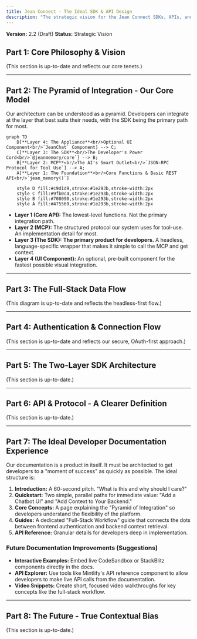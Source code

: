 ```yaml
---
title: Jean Connect - The Ideal SDK & API Design
description: "The strategic vision for the Jean Connect SDKs, APIs, and developer experience."
---
```


**Version:** 2.2 (Draft)
**Status:** Strategic Vision

## Part 1: Core Philosophy & Vision
(This section is up-to-date and reflects our core tenets.)

---

## Part 2: The Pyramid of Integration - Our Core Model

Our architecture can be understood as a pyramid. Developers can integrate at the layer that best suits their needs, with the SDK being the primary path for most.

```mermaid
graph TD
    D[**Layer 4: The Appliance**<br/>Optional UI Component<br/>`JeanChat` Component] --> C;
    C[**Layer 3: The SDK**<br/>The Developer's Power Cord<br/>`@jeanmemory/core`] --> B;
    B[**Layer 2: MCP**<br/>The AI's Smart Outlet<br/>`JSON-RPC Protocol for Tool Use`] --> A;
    A[**Layer 1: The Foundation**<br/>Core Functions & Basic REST API<br/>`jean_memory()`]

    style D fill:#c9d1d9,stroke:#1e293b,stroke-width:2px
    style C fill:#9fb0c4,stroke:#1e293b,stroke-width:2px
    style B fill:#708090,stroke:#1e293b,stroke-width:2px
    style A fill:#475569,stroke:#1e293b,stroke-width:2px
```

- **Layer 1 (Core API):** The lowest-level functions. Not the primary integration path.
- **Layer 2 (MCP):** The structured protocol our system uses for tool-use. An implementation detail for most.
- **Layer 3 (The SDK):** **The primary product for developers.** A headless, language-specific wrapper that makes it simple to call the MCP and get context.
- **Layer 4 (UI Component):** An optional, pre-built component for the fastest possible visual integration.

---

## Part 3: The Full-Stack Data Flow
(This diagram is up-to-date and reflects the headless-first flow.)

---

## Part 4: Authentication & Connection Flow
(This section is up-to-date and reflects our secure, OAuth-first approach.)

---

## Part 5: The Two-Layer SDK Architecture
(This section is up-to-date.)

---

## Part 6: API & Protocol - A Clearer Definition
(This section is up-to-date.)

---

## Part 7: The Ideal Developer Documentation Experience

Our documentation is a product in itself. It must be architected to get developers to a "moment of success" as quickly as possible. The ideal structure is:

1.  **Introduction:** A 60-second pitch. "What is this and why should I care?"
2.  **Quickstart:** Two simple, parallel paths for immediate value: "Add a Chatbot UI" and "Add Context to Your Backend."
3.  **Core Concepts:** A page explaining the "Pyramid of Integration" so developers understand the flexibility of the platform.
4.  **Guides:** A dedicated "Full-Stack Workflow" guide that connects the dots between frontend authentication and backend context retrieval.
5.  **API Reference:** Granular details for developers deep in implementation.

### Future Documentation Improvements (Suggestions)
- **Interactive Examples:** Embed live CodeSandbox or StackBlitz components directly in the docs.
- **API Explorer:** Use tools like Mintlify's API reference component to allow developers to make live API calls from the documentation.
- **Video Snippets:** Create short, focused video walkthroughs for key concepts like the full-stack workflow.

---

## Part 8: The Future - True Contextual Bias
(This section is up-to-date.)
